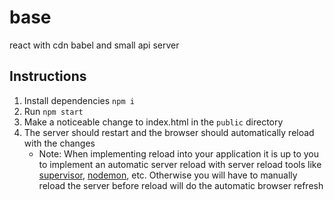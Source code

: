 # base
react with cdn babel and small api server

## Instructions

1. Install dependencies `npm i`
2. Run `npm start`
3. Make a noticeable change to index.html in the `public` directory
4. The server should restart and the browser should automatically reload with the changes
    * Note: When implementing reload into your application it is up to you to implement an automatic server reload with server reload tools like [supervisor](https://www.npmjs.com/package/supervisor), [nodemon](https://www.npmjs.com/package/nodemon), etc. Otherwise you will have to manually reload the server before reload will do the automatic browser refresh